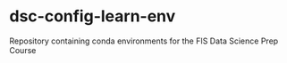 # dsc-config-learn-env
Repository containing conda environments for the FIS Data Science Prep Course
